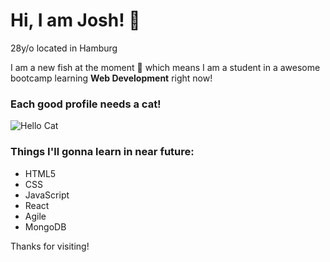# Hi, I am Josh! 🐄
28y/o located in Hamburg

I am a new fish at the moment 🐳 which means I am a student in a awesome bootcamp learning **Web Development** right now!


### Each good profile needs a cat!
![Hello Cat](https://media.tenor.com/n4iEHoLDLqkAAAAM/kitty-kitten.gif)

### Things I'll gonna learn in near future:
- HTML5
- CSS
- JavaScript
- React
- Agile
- MongoDB

Thanks for visiting!

